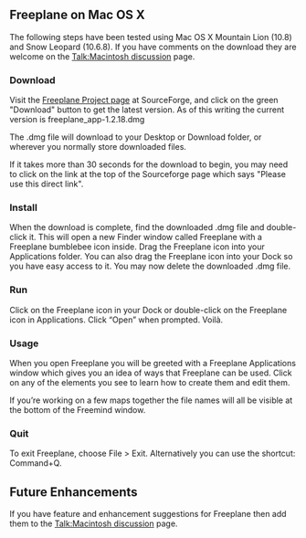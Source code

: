 <!-- toc -->

## Freeplane on Mac OS X

The following steps have been tested using Mac OS X Mountain Lion (10.8) and Snow Leopard (10.6.8). If you have comments on the download they are welcome on the [Talk:Macintosh discussion](Talk:Macintosh.md) page. <br> 

### Download

Visit the [Freeplane Project page](http://sourceforge.net/projects/freeplane/) at SourceForge, and click on the green "Download" button to get the latest version. As of this writing the current version is freeplane_app-1.2.18.dmg 

The .dmg file will download to your Desktop or Download folder, or wherever you normally store downloaded files.

If it takes more than 30 seconds for the download to begin, you may need to click on the link at the top of the Sourceforge page which says "Please use this direct link".

### Install

When the download is complete, find the downloaded .dmg file and double-click  it. This will open a new Finder window  called Freeplane with a Freeplane bumblebee icon inside. Drag the Freeplane icon into your Applications folder. You can also drag the Freeplane icon into your Dock so you have easy access to it. You may now delete the downloaded .dmg file.

### Run

Click on the Freeplane icon in your Dock or double-click on the Freeplane icon in Applications. Click “Open” when prompted. Voilà.

### Usage

When you open Freeplane you will be greeted with a Freeplane Applications window which gives you an idea of ways that Freeplane can be used. Click on any of the elements you see to learn how to create them and edit them.

If you’re working on a few maps together the file names will all be visible at the bottom of the Freemind window.

### Quit

To exit Freeplane, choose File > Exit. Alternatively you can use the shortcut: Command+Q.

## Future Enhancements

If you have feature and enhancement suggestions for Freeplane then add them to the [Talk:Macintosh discussion](Talk:Macintosh.md) page. 

<!-- ({Category:Documentation}) -->

